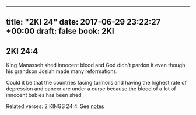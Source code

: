 
---
title: "2KI 24"
date: 2017-06-29 23:22:27 +00:00
draft: false
book: 2KI
---

## 2KI 24:4

King Manasseh shed innocent blood and God didn't pardon it even though his grandson Josiah made many reformations.

Could it be that the countries facing turmoils and having the highest rate of depression and cancer are under a curse because the blood of a lot of innocent babies has been shed

Related verses: 2 KINGS 24:4. See [notes](https://my.bible.com/notes/2668605351662445122)

